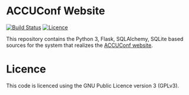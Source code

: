 # ACCUConf Website


[![Build Status](https://travis-ci.org/ACCUConf/ACCUConfWebsite_Flask.svg?branch=master)](https://travis-ci.org/ACCUConf/ACCUConfWebsite_Flask)
[![Licence](https://img.shields.io/badge/license-GPL_3-green.svg)](https://www.gnu.org/licenses/gpl-3.0.txt)

This repository contains the Python 3, Flask, SQLAlchemy, SQLite based sources for the system that realizes
the [ACCUConf website](http://conference.accu.org).

# Licence

This code is licenced using the GNU Public Licence version 3 (GPLv3).
